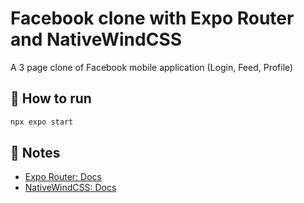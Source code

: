 # Facebook clone with Expo Router and NativeWindCSS

A 3 page clone of Facebook mobile application (Login, Feed, Profile)

## 🚀 How to run

```bash
npx expo start
```

## 📝 Notes

- [Expo Router: Docs](https://expo.github.io/router)
- [NativeWindCSS: Docs](https://www.nativewind.dev/)
